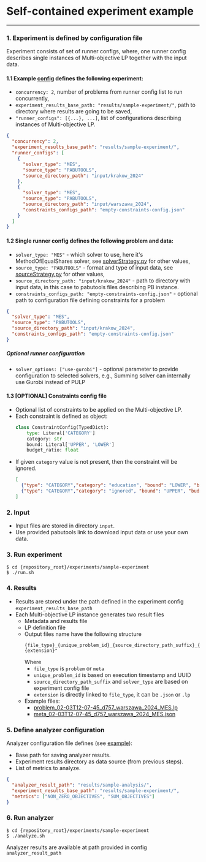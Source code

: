 # Self-contained experiment example

---

### 1. Experiment is defined by configuration file

Experiment consists of set of runner configs, where, one runner config describes single instances of Multi-objective LP together with the input data.

#### 1.1 Example [config](experiment-config.json) defines the following experiment: 
* `concurrency: 2`, number of problems from runner config list to run concurrently,
* `experiment_results_base_path: "results/sample-experiment/"`, path to directory where results are going to be saved,
* `"runner_configs": [{...}, ...]`, list of configurations describing instances of Multi-objective LP.

```json
{
  "concurrency": 2,
  "experiment_results_base_path": "results/sample-experiment/",
  "runner_configs": [
    {
      "solver_type": "MES",
      "source_type": "PABUTOOLS",
      "source_directory_path": "input/krakow_2024"
    },
    {
      "solver_type": "MES",
      "source_type": "PABUTOOLS",
      "source_directory_path": "input/warszawa_2024",
      "constraints_configs_path": "empty-constraints-config.json"
    }
  ]
}
```

#### 1.2 Single runner config defines the following problem and data:

* `solver_type: "MES"` - which solver to use, here it's MethodOfEqualShares solver, see [solverStrategy.py](../helpers/runners/solverStrategy.py) for other values,
* `source_type: "PABUTOOLS"` - format and type of input data, see [sourceStrategy.py](../helpers/runners/sourceStrategy.py) for other values,
* `source_directory_path: "input/krakow_2024"` - path to directory with input data, in this case to pabutools files describing PB instance.
* `constraints_configs_path: "empty-constraints-config.json"` - optional path to configuration file defining constraints for a problem
```json
{
  "solver_type": "MES",
  "source_type": "PABUTOOLS",
  "source_directory_path": "input/krakow_2024",
  "constraints_configs_path": "empty-constraints-config.json"
}
```

##### Optional runner configuration
* `solver_options: ["use-gurobi"]` - optional parameter to provide configuration to selected solvers, e.g., Summing solver can internally use Gurobi instead of PULP


#### 1.3 [OPTIONAL] Constraints config file

* Optional list of constraints to be applied on the Multi-objective LP.
* Each constraint is defined as object:
  ```python
  class ConstraintConfig(TypedDict):
      type: Literal['CATEGORY']
      category: str
      bound: Literal['UPPER', 'LOWER']
      budget_ratio: float
  ```
* If given `category` value is not present, then the constraint will be ignored.
  ```json
  [
    {"type": "CATEGORY","category": "education", "bound": "LOWER", "budget_ratio": 0.15},
    {"type": "CATEGORY","category": "ignored", "bound": "UPPER", "budget_ratio": 0.30}
  ]
  ```

### 2. Input

* Input files are stored in directory `input`.  
* Use provided pabutools link to download input data or use your own data. 

### 3. Run experiment
```shell
$ cd {repository_root}/experiments/sample-experiment
$ ./run.sh
```

### 4. Results
* Results are stored under the path defined in the experiment config `experiment_results_base_path`
* Each Multi-objective LP instance generates two result files
  * Metadata and results file
  * LP definition file
  * Output files name have the following structure
    ```
    {file_type}_{unique_problem_id}_{source_directory_path_suffix}_{solver_type}.{extension}"
    ```
    Where
    * `file_type` is `problem` or `meta`
    * `unique_problem_id` is based on execution timestamp and UUID
    * `source_directory_path_suffix` and `solver_type` are based on experiment config file
    * `extension` is directly linked to `file_type`, it can be `.json` or `.lp`
  * Example files:
    * [problem_02-03T12-07-45_d757_warszawa_2024_MES.lp](results/partial–sample-experiment/problem_02-03T12-07-45_d757_warszawa_2024_MES.lp)
    * [meta_02-03T12-07-45_d757_warszawa_2024_MES.json](results/partial–sample-experiment/meta_02-03T12-07-45_d757_warszawa_2024_MES.json)


### 5. Define analyzer configuration
Analyzer configuration file defines (see [example](sample-analysis-config.json)):
* Base path for saving analyzer results.
* Experiment results directory as data source (from previous steps).
* List of metrics to analyze.
```json
{
  "analyzer_result_path": "results/sample-analysis/",
  "experiment_results_base_path": "results/sample-experiment/",
  "metrics": ["NON_ZERO_OBJECTIVES", "SUM_OBJECTIVES"]
}
```

### 6. Run analyzer
```shell
$ cd {repository_root}/experiments/sample-experiment
$ ./analyze.sh
```

Analyzer results are available at path provided in config `analyzer_result_path`

